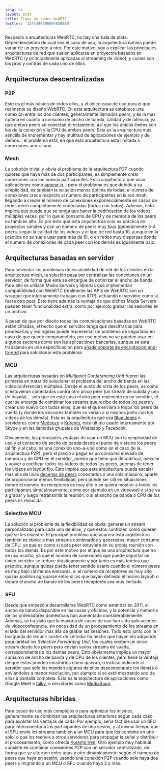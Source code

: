 ```yaml
---
lang: es
layout: post
title: Tipos de redes WebRTC
twitter: '1344349398004858880'
---
```


Respecto a arquitecturas WebRTC, no hay una bala de plata. Dependendiendo de
cual sea el caso de uso, la arquitectura óptima puede variar de un proyecto a
otro. Por este motivo, voy a explicar las principales arquitecturas de red que
suelen aplicarse en proyectos basados en WebRTC (y principalmente aplicadas al
streaming de video), y cuales son los pros y contras de cada uno de ellos.

## Arquitecturas descentralizadas

### P2P

Este es el más básico de todos ellos, y el único caso de uso para el que
realmente se diseño WebRTC. En esta arquitectura se establece una conexión
entre los dos clientes, generalmente llamados *peers*, y es la mas optima en
cuanto a consumo de ancho de banda, calidad y de latencia, ya que ambos peers se
conectan directamente, así que los únicos límites son los de la conexión y la
CPU de ambos peers. Esta es la arquitectura más sencilla de implementar y hay
multitud de aplicaciones de ejemplo y de demos... el problema está, en que ésta
arquitectura está limitada a conexiones uno-a-uno.

### Mesh

La solución trivial y obvia al problema de la arquitectura P2P cuando quieres
que haya más de dos participantes, es simplemente crear conexiones con los
nuevos participantes. Es la arquitectura que usan aplicaciones como
[appear.in](https://appear.in/)... pero el problema es que debido a su
simplicidad, es también la solución menos óptima de todas: el número de
conexiones crece respecto al número de participantes en la red mesh, llegando a
crecer el número de conexiones exponencialmente en casos de redes mesh
completamente conectadas (todos con todos). Además, esto implica que puede que
se tenga que hacer la codificación de los vídeos múltiples veces, por lo que el
consumo de CPU y de memoria de los peers es también alto. Es por esto que esta
arquitectura solo es práctica en proyectos simples y con un número de peers muy
bajo (generalmente 3-4 peers, según la calidad de los videos y el tipo de red
hasta 10, aunque en la práctica no se suele usar para más de 6), o en redes muy
dispersas donde el número de conexiones de cada peer con los demás es igualmente
bajo.

## Arquitecturas basadas en servidor

Para solventar los problemas de escalabilidad de red de los clientes en la
arquitectura mesh, la solución pasa por centralizar las conexiones en un
servidor, de forma que este se encargue de optimizar el ancho de banda. Para
ello se utilizan Media Servers y librerías que implementan compatibilidad con
WebRTC (realmente las APIs de WebRTC son un wrapper que internamente trabajan
con RTP), actuando el servidor como si fuera otro peer. Esto tiene además la
ventaja de que dichos Media Servers pueden tener funcionalidad extra, como por
ejemplo grabar las sesiones en un archivo.

A pesar de que por diseño todas las comunicaciones basadas en WebRTC están
cifradas, el hecho que el servidor tenga que descifrarlas para procesarlas y redirigirlas puede representar un problema de seguridad en caso de que quede
comprometido, por ese motivo no se pueden usar en algunos sectores como son las
aplicaciones bancarias, aunque se esta trabajando en una especificacion para
[añadir soporte de encriptacion end-to-end](https://www.callstats.io/blog/2018/06/01/examining-srtp-double-encryption-procedures-for-selective-forwarding-perc)
para solucionar este problema.

### MCU

Las arquitecturas basadas en *Multipoint Conferencing Unit* fueron las primeras
en tratar de solucionar el problema del ancho de banda en las videoconferencias
múltiples. Desde el punto de vista de los peers, es como si estuvieran
conectados contra otro único peer (un stream de subida y uno de bajada)... solo
que en este caso el otro peer realmente es un servidor, el cual se encarga de
combinar los streams que recibe de todos los peers y crear uno nuevo con todos
ellos, que es el que enviará a todos los peers de vuelta (y donde los emisores
también se verían a si mismos junto con los videos de los demás). Esta es la
arquitectura que usa [Blue Jeans](http://bluejeans.com/) o servidores como
[Medooze](http://www.medooze.com/) o [Kurento](https://www.kurento.org/), este
último usado internamente por Skype y en las llamadas grupales de Whatsapp y
Facebook.

Obviamente, las principales ventajas de usar un MCU son la simplicidad de uso y
el consumo de ancho de banda desde el punto de vista de los peers (al fin y al
cabo, es una conexión uno-a-uno como en el caso de la arquitectura P2P), pero el
precio a pagar es un consumo elevado de memoria y de CPU en el servidor, puesto
que tiene que decodificar, mezclar y volver a codificar todos los videos de
todos los peers, además de tener los videos un layout fijo. Esto impide que esta
arquitectura pueda escalar mas alla de unas
[decenas de peers](https://www.kurento.org/blog/kurento-media-server-690-libnicer-and-performant)
conectados a una sola máquina, aparte de proporcionar menos flexibilidad, pero
puede ser útil en situaciones donde el número de receptores es muy alto o se
quiera mostrar a todos los participantes simultáneamente, como por ejemplo en un
videowall o si se va a grabar y luego retransmitir la reunión, o si el ancho de
banda o CPU de los peers es reducida.

### Selective MCU

La solución al problema de la flexibilidad es obvia: generar un stream
personalizado para cada uno de ellos, y que estos controlen cómo quieren que se
les muestre. El principal problema que acarrea esta arquitectura también es
obvio: a más streams combinados y generados, mayor consumo de CPU, ya que es
como si cada peer estuviera en su propia reunión con todos los demás. Es por
este motivo por el que es una arquitectura que no se usa mucho, ya que el número
de conexiones que puede soportar un único servidor se reduce drásticamente y por
tanto es más teórica que práctica, aunque quizas pueda tener sentido usarlo
cuando el número peers es muy bajo (al menos emisores, si el número de
receptores es muy alto quizas podrían agruparse entre si los que hayan definido
el mismo layout) o donde el ancho de banda de los peers receptores sea muy
limitado.

### SFU

Desde que empezó a desarrollarse WebRTC como estándar en 2011, el ancho de banda
disponible en las casas y oficinas, y la potencia y memoria de los ordenadores
domésticos han aumentado considerablemente. Además, se ha visto que la mayoría
de casos de uso han sido aplicaciones de videoconferencia, sin necesidad de un
procesamiento de los streams en el lado del servidor más allá de grabar las
sesiones. Todo esto junto con la búsqueda de reducir costes de servidor ha hecho
que hayan ido adquirido popularidad los *Selective Forwarding Unit*, los cuales
reciben un único stream desde los peers pero envían varios streams de vuelta,
correspondientes a los demás peers. Esto obviamente implica un mayor consumo de
ancho de banda y de CPU de los clientes, pero tiene la ventaja de que estos
pueden mostrarlos como quieran, o incluso indicarle al servidor que solo les
manden algunos de ellos desconectando los demás o enviandolos a menor
resolución, por ejemplo si se está mostrando uno de ellos a pantalla completa.
Esta es la arquitectura de aplicaciones como Google Meet o
[talky](https://talky.io), o servidores como [MediaSoup](https://mediasoup.org).

## Arquitecturas híbridas

Para casos de uso más complejos o para optimizar los mismos, generalmente se
combinan las arquitecturas anteriores según cada caso para explotar las ventajas
de cada. Por ejemplo, sería factible usar un SFU para interconectar a los
participantes de una sesión, y al mismo tiempo que el SFU envíe los streams
también a un MCU para que los combine en uno solo, o que los reenvíe a otros
servidores para propagar la señal y distribuir el procesamiento, como ofrecía
[Kurento tree](https://github.com/Kurento/kurento-tree). Otro ejemplo muy
habitual consiste en combinar conexiones P2P con un servidor centralizado, de
forma que se alternen entre unas y otro dinámicamente según el número de peers
que haya en sesión, usando una conexión P2P cuando solo haya dos peers y
migrando a un MCU o SFU cuando haya 3 o más.
